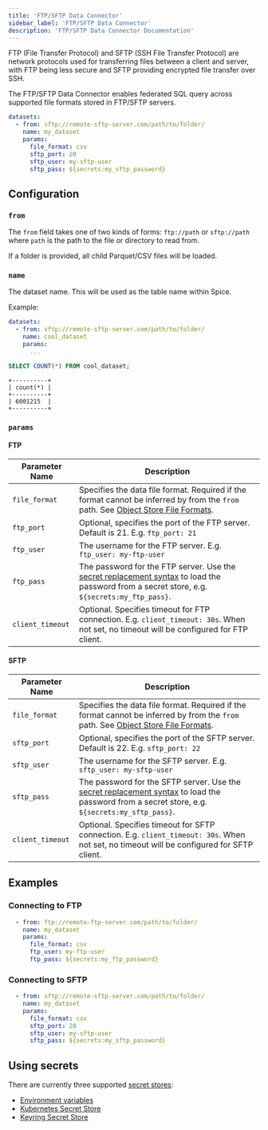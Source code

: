 ```yaml
---
title: 'FTP/SFTP Data Connector'
sidebar_label: 'FTP/SFTP Data Connector'
description: 'FTP/SFTP Data Connector Documentation'
---
```


FTP (File Transfer Protocol) and SFTP (SSH File Transfer Protocol) are network protocols used for transferring files between a client and server, with FTP being less secure and SFTP providing encrypted file transfer over SSH.

The FTP/SFTP Data Connector enables federated SQL query across supported file formats stored in FTP/SFTP servers.

```yaml
datasets:
  - from: sftp://remote-sftp-server.com/path/to/folder/
    name: my_dataset
    params:
      file_format: csv
      sftp_port: 20
      sftp_user: my-sftp-user
      sftp_pass: ${secrets:my_sftp_password}
```

## Configuration

### `from`

The `from` field takes one of two kinds of forms: `ftp://path` or `sftp://path` where `path` is the path to the file or directory to read from.

If a folder is provided, all child Parquet/CSV files will be loaded.

### `name`

The dataset name. This will be used as the table name within Spice.

Example:
```yaml
datasets:
  - from: sftp://remote-sftp-server.com/path/to/folder/
    name: cool_dataset
    params:
      ...
```

```sql
SELECT COUNT(*) FROM cool_dataset;
```

```shell
+----------+
| count(*) |
+----------+
| 6001215  |
+----------+
```

### `params`

#### FTP

| Parameter Name   | Description                                                                                                                                                                                         |
| ---------------- | --------------------------------------------------------------------------------------------------------------------------------------------------------------------------------------------------- |
| `file_format`    | Specifies the data file format. Required if the format cannot be inferred by from the `from` path. See [Object Store File Formats](/components/data-connectors/index.md#object-store-file-formats). |
| `ftp_port`       | Optional, specifies the port of the FTP server. Default is 21. E.g. `ftp_port: 21`                                                                                                                  |
| `ftp_user`       | The username for the FTP server. E.g. `ftp_user: my-ftp-user`                                                                                                                                       |
| `ftp_pass`       | The password for the FTP server. Use the [secret replacement syntax](../secret-stores/index.md) to load the password from a secret store, e.g. `${secrets:my_ftp_pass}`.                            |
| `client_timeout` | Optional. Specifies timeout for FTP connection. E.g. `client_timeout: 30s`. When not set, no timeout will be configured for FTP client.                                                             |

#### SFTP
| Parameter Name   | Description                                                                                                                                                                                         |
| ---------------- | --------------------------------------------------------------------------------------------------------------------------------------------------------------------------------------------------- |
| `file_format`    | Specifies the data file format. Required if the format cannot be inferred by from the `from` path. See [Object Store File Formats](/components/data-connectors/index.md#object-store-file-formats). |
| `sftp_port`      | Optional, specifies the port of the SFTP server. Default is 22. E.g. `sftp_port: 22`                                                                                                                |
| `sftp_user`      | The username for the SFTP server. E.g. `sftp_user: my-sftp-user`                                                                                                                                    |
| `sftp_pass`      | The password for the SFTP server. Use the [secret replacement syntax](../secret-stores/index.md) to load the password from a secret store, e.g. `${secrets:my_sftp_pass}`.                          |
| `client_timeout` | Optional. Specifies timeout for SFTP connection. E.g. `client_timeout: 30s`. When not set, no timeout will be configured for SFTP client.                                                           |

## Examples

### Connecting to FTP

```yaml
  - from: ftp://remote-ftp-server.com/path/to/folder/
    name: my_dataset
    params:
      file_format: csv
      ftp_user: my-ftp-user
      ftp_pass: ${secrets:my_ftp_password}
```

### Connecting to SFTP

```yaml
  - from: sftp://remote-sftp-server.com/path/to/folder/
    name: my_dataset
    params:
      file_format: csv
      sftp_port: 20
      sftp_user: my-sftp-user
      sftp_pass: ${secrets:my_sftp_password}
```

## Using secrets

There are currently three supported [secret stores](/components/secret-stores/index.md):

* [Environment variables](/components/secret-stores/env)
* [Kubernetes Secret Store](/components/secret-stores/kubernetes)
* [Keyring Secret Store](/components/secret-stores/keyring)
